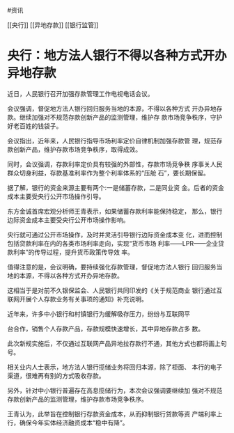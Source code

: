  
 #资讯

[[央行]]
[[异地存款]]
[[银行监管]]
 
# 央行：地方法人银行不得以各种方式开办异地存款
近日，人民银行召开加强存款管理工作电视电话会议。 

会议强调，督促地方法人银行回归服务当地的本源，不得以各种方式
开办异地存款。继续加强对不规范存款创新产品的监测管理，维护存
款市场竞争秩序，守护好老百姓的钱袋子。 

会议指出，近年来，人民银行指导市场利率定价自律机制加强存款管
理，规范存款创新产品，维护存款市场竞争秩序，取得成效。 

同时，会议强调，存款利率定价具有较强的外部性，存款市场竞争秩 序事关人民群众切身利益，存款基准利率作为整个利率体系的“压舱 石”，要长期保留。

据了解，银行的资金来源主要有两个:一是储蓄存款，二是同业资
金。后者的资金成本主要受央行公开市场操作引导。 

东方金诚首席宏观分析师王青表示，如果储蓄存款利率能保持稳定，
那么，银行边际资金成本主要受央行公开市场操作影响。 

央行就可通过公开市场操作，及时并灵活引导银行边际资金成本变 化，进而控制包括贷款利率在内的各类市场利率走向，实现“货币市场 利率——LPR——企业贷款利率”的传导过程，提升货币政策传导效 率。

值得注意的是，会议明确，要持续强化存款管理，督促地方法人银行
回归服务当地的本源，不得以各种方式开办异地存款。 

这相当于是对前不久银保监会、人民银行共同印发的《关于规范商业
银行通过互联网开展个人存款业务有关事项的通知》补充说明。 

近年来，许多中小银行和村镇银行为缓解吸存压力，纷纷与互联网平 

台合作，销售个人存款产品，存款规模快速增长，其中异地存款占多
数。 

此次新规实施后，不仅通过互联网产品异地拉存款行不通，其他方式也都将画上句号。 

相关业内人士表示，地方法人银行揽储业务将回归本源，除了柜面、
本行的电子渠道，很难再有别的方式吸收存款。 

另外，针对中小银行普遍存在高息揽储行为，本次会议强调要继续加
强对不规范存款创新产品的监测管理，维护存款市场竞争秩序。 

王青认为，此举旨在控制银行存款资金成本，从而抑制银行贷款等资 产端利率上行，确保今年实体经济融资成本“稳中有降”。